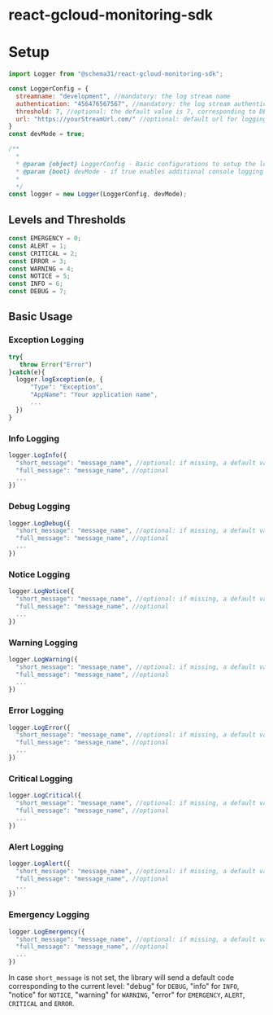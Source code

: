 # react-gcloud-monitoring-sdk

# Setup
```javascript
import Logger from "@schema31/react-gcloud-monitoring-sdk";

const LoggerConfig = {
  streamname: "development", //mandatory: the log stream name
  authentication: "456476567567", //mandatory: the log stream authentication key
  threshold: 7, //optional: the default value is 7, corresponding to DEBUG level
  url: "https://yourStreamUrl.com/" //optional: default url for logging 
}
const devMode = true;

/**
  *
  * @param {object} LoggerConfig - Basic configurations to setup the logging stream
  * @param {bool} devMode - if true enables additional console logging
  *
  */
const logger = new Logger(LoggerConfig, devMode);
```

## Levels and Thresholds
```javascript
const EMERGENCY = 0;
const ALERT = 1;
const CRITICAL = 2;
const ERROR = 3;
const WARNING = 4;
const NOTICE = 5;
const INFO = 6;
const DEBUG = 7;
```

## Basic Usage

### Exception Logging
```javascript
try{
   throw Error("Error")
}catch(e){
  logger.logException(e, {
      "Type": "Exception",
      "AppName": "Your application name",
      ...
  })
}
```

### Info Logging
```javascript
logger.LogInfo({ 
  "short_message": "message_name", //optional: if missing, a default value is provided
  "full_message": "message_name", //optional
  ...
})
```

### Debug Logging
```javascript
logger.LogDebug({ 
  "short_message": "message_name", //optional: if missing, a default value is provided
  "full_message": "message_name", //optional
  ...
})
```

### Notice Logging
```javascript
logger.LogNotice({ 
  "short_message": "message_name", //optional: if missing, a default value is provided
  "full_message": "message_name", //optional
  ...
})
```

### Warning Logging
```javascript
logger.LogWarning({ 
  "short_message": "message_name", //optional: if missing, a default value is provided
  "full_message": "message_name", //optional
  ...
})
```

### Error Logging
```javascript
logger.LogError({ 
  "short_message": "message_name", //optional: if missing, a default value is provided
  "full_message": "message_name", //optional
  ...
})
```

### Critical Logging
```javascript
logger.LogCritical({ 
  "short_message": "message_name", //optional: if missing, a default value is provided
  "full_message": "message_name", //optional
  ...
})
```

### Alert Logging
```javascript
logger.LogAlert({ 
  "short_message": "message_name", //optional: if missing, a default value is provided
  "full_message": "message_name", //optional
  ...
})
```

### Emergency Logging
```javascript
logger.LogEmergency({ 
  "short_message": "message_name", //optional: if missing, a default value is provided
  "full_message": "message_name", //optional
  ...
})
```

In case `short_message` is not set, the library will send a default code corresponding to the current level: 
"debug" for `DEBUG`, "info" for `INFO`, "notice" for `NOTICE`, "warning" for `WARNING`, "error" for `EMERGENCY`, `ALERT`, `CRITICAL` and `ERROR`.
